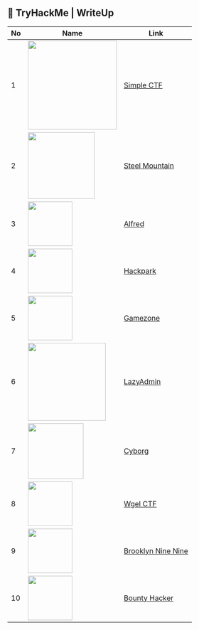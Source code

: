 ## 📝 TryHackMe | WriteUp

|No|Name|Link|
|---|---|---|
|1|<img src="https://tryhackme-images.s3.amazonaws.com/room-icons/f28ade2b51eb7aeeac91002d41f29c47.png" width="200px" align="center">|[Simple CTF](https://github.com/nieshakenzie/TryHackMe-WriteUp/blob/main/WriteUp/Simple%20CTF.md)|
|2|<img src="https://tryhackme-images.s3.amazonaws.com/room-icons/c9030a2b60bb7d1cf4fcb6e5032526d3.jpeg" width="150px" align="center">|[Steel Mountain](https://github.com/nieshakenzie/TryHackMe-WriteUp/blob/main/WriteUp/Steel%20Mountain.md)|
|3|<img src="https://tryhackme-images.s3.amazonaws.com/room-icons/953f1e4a27c7e04130b824ec1bc8e159.png" width="100px" align="center">|[Alfred](https://github.com/nieshakenzie/TryHackMe-WriteUp/blob/main/WriteUp/Alfred.md)|
|4|<img src="https://tryhackme-images.s3.amazonaws.com/room-icons/8c8b2105d74035ca43531681439b457e.png" width="100px" align="center">|[Hackpark](https://github.com/nieshakenzie/TryHackMe-WriteUp/blob/main/WriteUp/HackPark.md)|
|5|<img src="https://tryhackme-images.s3.amazonaws.com/room-icons/f840de8ced2851ef65e39bf9d809751e.jpeg" width="100px" align="center">|[Gamezone](https://github.com/nieshakenzie/TryHackMe-WriteUp/blob/main/WriteUp/GameZone.md)|
|6|<img src="https://user-images.githubusercontent.com/67650329/195119011-2d270548-47a4-4796-9af6-fd6a55fafb0c.jpeg" width="175px" align="center">|[LazyAdmin](https://github.com/nieshakenzie/TryHackMe-WriteUp/blob/main/WriteUp/LazyAdmin.md)|
|7|<img src="https://user-images.githubusercontent.com/67650329/195512816-9ac77bb0-3c7d-4c3e-8665-8a3434876933.jpeg" width="125px" align="center">|[Cyborg](https://github.com/nieshakenzie/TryHackMe-WriteUp/blob/main/WriteUp/Cyborg.md)|
|8|<img src="https://tryhackme-images.s3.amazonaws.com/room-icons/8116d1d52d3a63dd1e7c2e7ddce8a0d5.png" width="100px" align="center">|[Wgel CTF](https://github.com/nieshakenzie/TryHackMe-WriteUp/blob/main/WriteUp/Wgel%20CTF.md)|
|9|<img src="https://user-images.githubusercontent.com/67650329/195988223-40728ede-cd8d-403a-801c-0aa2d239a6c9.jpeg" width="100px" align="center">|[Brooklyn Nine Nine](https://github.com/nieshakenzie/TryHackMe/blob/main/WriteUp/Brooklyn%20Nine%20Nine.md)|
|10|<img src="https://user-images.githubusercontent.com/67650329/197123226-d78798c1-d4e0-41bb-a86c-c11f107fa318.jpeg" width="100px" align="center">|[Bounty Hacker](https://github.com/nieshakenzie/TryHackMe/blob/main/WriteUp/Bounty%20Hacker.md)|
